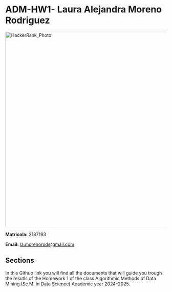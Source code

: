 # **ADM-HW1- Laura Alejandra Moreno Rodriguez**
<img width="609" alt="HackerRank_Photo" src="https://github.com/user-attachments/assets/989ddb60-84cf-48e4-b8e8-6ba7e7856a48">

 **Matricola:** 2187193
 
 **Email:** la.morenorod@gmail.com


## Sections
In this Github link you will find all the documents that will guide you trough the resutls of the Homework 1 of the class Algorithmic Methods of Data Mining (Sc.M. in Data Science)
Academic year 2024–2025.





